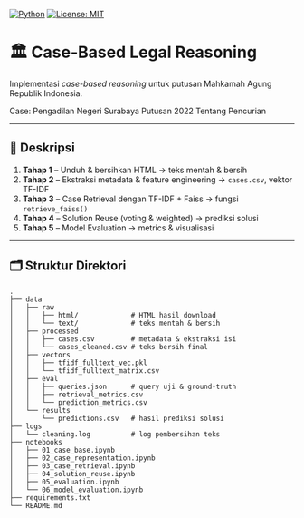 <!-- badges: start -->
[![Python](https://img.shields.io/badge/python-3.8%2B-blue)](https://www.python.org/)
[![License: MIT](https://img.shields.io/badge/license-MIT-green)](/LICENSE)
<!-- badges: end -->

# 🏛️ Case-Based Legal Reasoning

Implementasi *case-based reasoning* untuk putusan Mahkamah Agung Republik Indonesia.

Case: Pengadilan Negeri Surabaya Putusan 2022 Tentang Pencurian

---

## 📖 Deskripsi

1. **Tahap 1** – Unduh & bersihkan HTML → teks mentah & bersih  
2. **Tahap 2** – Ekstraksi metadata & feature engineering → `cases.csv`, vektor TF-IDF  
3. **Tahap 3** – Case Retrieval dengan TF-IDF + Faiss → fungsi `retrieve_faiss()`  
4. **Tahap 4** – Solution Reuse (voting & weighted) → prediksi solusi  
5. **Tahap 5** – Model Evaluation → metrics & visualisasi  

---

## 🗂️ Struktur Direktori

```text
.
├── data
│   ├── raw
│   │   ├── html/             # HTML hasil download
│   │   └── text/             # teks mentah & bersih
│   ├── processed
│   │   ├── cases.csv         # metadata & ekstraksi isi
│   │   └── cases_cleaned.csv # teks bersih final
│   ├── vectors
│   │   ├── tfidf_fulltext_vec.pkl
│   │   └── tfidf_fulltext_matrix.csv
│   ├── eval
│   │   ├── queries.json      # query uji & ground-truth
│   │   ├── retrieval_metrics.csv
│   │   └── prediction_metrics.csv
│   └── results
│       └── predictions.csv   # hasil prediksi solusi
├── logs
│   └── cleaning.log          # log pembersihan teks
├── notebooks
│   ├── 01_case_base.ipynb
│   ├── 02_case_representation.ipynb
│   ├── 03_case_retrieval.ipynb
│   ├── 04_solution_reuse.ipynb
│   ├── 05_evaluation.ipynb
│   └── 06_model_evaluation.ipynb
├── requirements.txt
└── README.md
